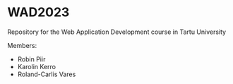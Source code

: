 # WAD2023
Repository for the Web Application Development course in Tartu University  
  
Members:
* Robin Piir
* Karolin Kerro
* Roland-Carlis Vares
